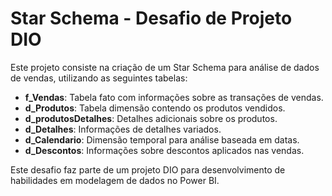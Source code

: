 # Star Schema - Desafio de Projeto DIO

Este projeto consiste na criação de um Star Schema para análise de dados de vendas, utilizando as seguintes tabelas:

- **f_Vendas**: Tabela fato com informações sobre as transações de vendas.
- **d_Produtos**: Tabela dimensão contendo os produtos vendidos.
- **d_produtosDetalhes**: Detalhes adicionais sobre os produtos.
- **d_Detalhes**: Informações de detalhes variados.
- **d_Calendario**: Dimensão temporal para análise baseada em datas.
- **d_Descontos**: Informações sobre descontos aplicados nas vendas.

Este desafio faz parte de um projeto DIO para desenvolvimento de habilidades em modelagem de dados no Power BI.

